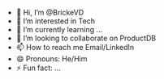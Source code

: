 - 👋 Hi, I’m @BrickeVD
- 👀 I’m interested in Tech
- 🌱 I’m currently learning ...
- 💞️ I’m looking to collaborate on ProductDB
- 📫 How to reach me Email/LinkedIn
- 😄 Pronouns: He/Him
- ⚡ Fun fact: ...

<!---
BrickeVD/BrickeVD is a ✨ special ✨ repository because its `README.md` (this file) appears on your GitHub profile.
You can click the Preview link to take a look at your changes.
--->

